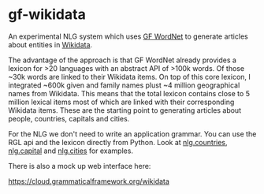 # gf-wikidata
An experimental NLG system which uses [GF WordNet](https://cloud.grammaticalframework.org/wordnet/) to generate articles
about entities in [Wikidata](https://www.wikidata.org). 

The advantage of the approach is that
GF WordNet already provides a lexicon for >20 languages with an
abstract API of >100k words. Of those ~30k words are linked to their
Wikidata items. On top of this core lexicon, I integrated ~600k given
and family names plust ~4 million geographical names from Wikidata. This means
that the total lexicon contains close to 5 million lexical items most of which
are linked with their corresponding Wikidata items.
These are the starting point to generating articles about people,
countries, capitals and cities.

For the NLG we don't need to write an application grammar. You can use
the RGL api and the lexicon directly from Python. Look at 
[nlg.countries](app/nlg/countries.py), [nlg.capital](app/nlg/capital.py) and [nlg.cities](app/nlg/cities.py) for
examples.

There is also a mock up web interface here:

https://cloud.grammaticalframework.org/wikidata
